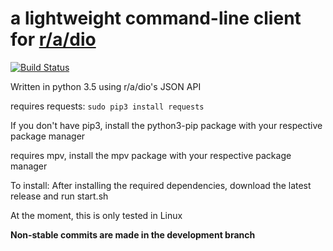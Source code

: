 # **a lightweight command-line client for [r/a/dio](https://r-a-d.io)** 

[![Build Status](https://travis-ci.org/solinium/r-a-d.io-cli.svg?branch=master)](https://travis-ci.org/solinium/r-a-d.io-cli)

Written in python 3.5 using r/a/dio's JSON API

requires requests:
`sudo pip3 install requests`

If you don't have pip3, install the python3-pip package with your respective package manager

requires mpv, install the mpv package with your respective package manager

To install:
After installing the required dependencies, download the latest release and run start.sh 

At the moment, this is only tested in Linux

**Non-stable commits are made in the development branch**
